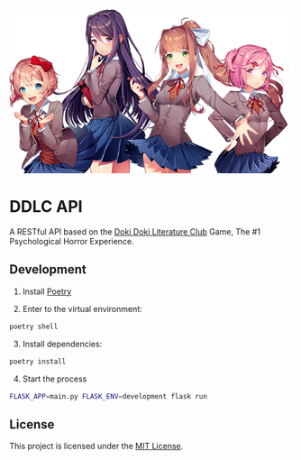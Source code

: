<div align="center">
  <img src="./assets/banner.png" />
</div>

# DDLC API

A RESTful API based on the [Doki Doki Literature Club](https://ddlc.moe) Game,
The #1 Psychological Horror Experience.

## Development

1. Install [Poetry](https://python-poetry.org)

2. Enter to the virtual environment:

```sh
poetry shell
```

3. Install dependencies:

```sh
poetry install
```

4. Start the process

```sh
FLASK_APP=main.py FLASK_ENV=development flask run
```

## License

This project is licensed under the [MIT License](./license).
